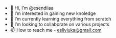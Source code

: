 - 👋 Hi, I’m @esendiiaa
- 👀 I’m interested in gaining new knoledge
- 🌱 I’m currently learning everything from scratch
- 💞️ I’m looking to collaborate on various projects
- 📫 How to reach me - eslivjuka@gmail.com

<!---
esendiiaa/esendiiaa is a ✨ special ✨ repository because its `README.md` (this file) appears on your GitHub profile.
You can click the Preview link to take a look at your changes.
--->
